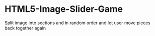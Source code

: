 HTML5-Image-Slider-Game
=======================

Split image into sections and in random order and let user move pieces back together again